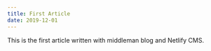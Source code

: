 ```yaml
---
title: First Article
date: 2019-12-01
---
```


This is the first article written with middleman blog and Netlify CMS.